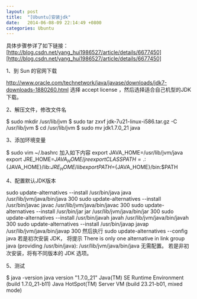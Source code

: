 ```yaml
---
layout: post
title:  "[Ubuntu]安装jdk"
date:   2014-06-08-09 22:14:49 +0800
categories: Ubuntu
---
```



具体步骤参详了如下链接：
[http://blog.csdn.net/yang_hui1986527/article/details/6677450][http://blog.csdn.net/yang_hui1986527/article/details/6677450]

1、到 Sun 的官网下载

http://www.oracle.com/technetwork/java/javase/downloads/jdk7-downloads-1880260.html
选择 accept license ，然后选择适合自己机型的JDK下载。

2、解压文件，修改文件名

$ sudo mkdir /usr/lib/jvm
$ sudo tar zxvf jdk-7u21-linux-i586.tar.gz -C /usr/lib/jvm
$ cd /usr/lib/jvm
$ sudo mv jdk1.7.0_21 java

3、添加环境变量

$ sudo vim ~/.bashrc
加入如下内容
export JAVA_HOME=/usr/lib/jvm/java
export JRE_HOME=${JAVA_HOME}/jre
export CLASSPATH=.:${JAVA_HOME}/lib:${JRE_HOME}/lib
export PATH=${JAVA_HOME}/bin:$PATH

4、配置默认JDK版本

sudo update-alternatives --install /usr/bin/java java /usr/lib/jvm/java/bin/java 300
sudo update-alternatives --install /usr/bin/javac javac /usr/lib/jvm/java/bin/javac 300
sudo update-alternatives --install /usr/bin/jar jar /usr/lib/jvm/java/bin/jar 300
sudo update-alternatives --install /usr/bin/javah javah /usr/lib/jvm/java/bin/javah 300
sudo update-alternatives --install /usr/bin/javap javap /usr/lib/jvm/java/bin/javap 300
然后执行
sudo update-alternatives --config java
若是初次安装 JDK， 将提示
There is only one alternative in link group java (providing /usr/bin/java): /usr/lib/jvm/java/bin/java
无需配置。
若是非初次安装，将有不同版本的 JDK 选项。

5、测试

$ java -version
java version "1.7.0_21" Java(TM) SE Runtime Environment (build 1.7.0_21-b11)
Java HotSpot(TM) Server VM (build 23.21-b01, mixed mode)

[http://blog.csdn.net/yang_hui1986527/article/details/6677450]: http://blog.csdn.net/yang_hui1986527/article/details/6677450